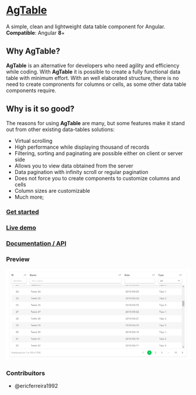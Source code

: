 # [AgTable](https://ericferreira1992.github.io/ag-table)

A simple, clean and lightweight data table component for Angular.
**Compatible**: Angular **8**+

## Why AgTable?

**AgTable** is an alternative for developers who need agility and efficiency while coding.
With **AgTable** it is possible to create a fully functional data table with minimum effort. With an well elaborated structure, there is no need to create compronents for columns or cells, as some other data table components require.

## Why is it so good?

The reasons for using **AgTable** are many, but some features make it stand out from other existing data-tables solutions:

- Virtual scrolling
- High performance while displaying thousand of records
- Filtering, sorting and paginating are possible either on client or server side
- Allows you to view data obtained from the server
- Data pagination with infinity scroll or regular pagination
- Does not force you to create components to customize columns and cells
- Column sizes are customizable
- Much more;

### [Get started](https://ericferreira1992.github.io/ag-table)

### [Live demo](https://ericferreira1992.github.io/ag-table/#/demo/client-side)

### [Documentation / API](https://ericferreira1992.github.io/ag-table/#/api)

### Preview
![](preview.gif)


### Contribuitors
- @ericferreira1992
